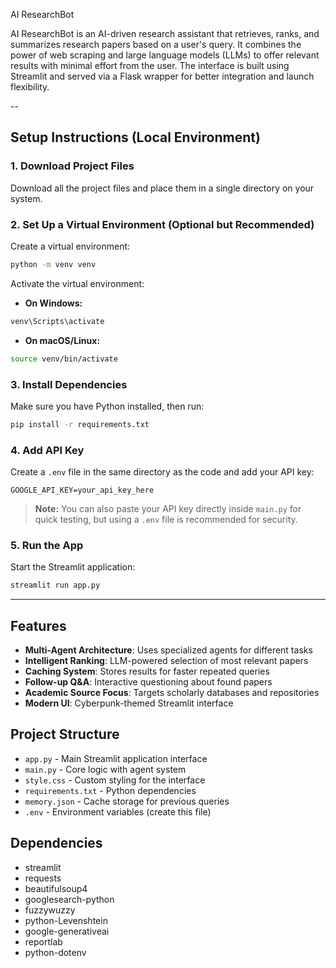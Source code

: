 AI ResearchBot

AI ResearchBot is an AI-driven research assistant that retrieves, ranks, and summarizes research papers based on a user's query. It combines the power of web scraping and large language models (LLMs) to offer relevant results with minimal effort from the user. The interface is built using Streamlit and served via a Flask wrapper for better integration and launch flexibility.

--

## Setup Instructions (Local Environment)

### 1. Download Project Files

Download all the project files and place them in a single directory on your system.

### 2. Set Up a Virtual Environment (Optional but Recommended)

Create a virtual environment:
```bash
python -m venv venv
```

Activate the virtual environment:

- **On Windows:**
```bash
venv\Scripts\activate
```

- **On macOS/Linux:**
```bash
source venv/bin/activate
```

### 3. Install Dependencies

Make sure you have Python installed, then run:
```bash
pip install -r requirements.txt
```

### 4. Add API Key

Create a `.env` file in the same directory as the code and add your API key:
```
GOOGLE_API_KEY=your_api_key_here
```

> **Note:** You can also paste your API key directly inside `main.py` for quick testing, but using a `.env` file is recommended for security.

### 5. Run the App

Start the Streamlit application:
```bash
streamlit run app.py
```

---

## Features

- **Multi-Agent Architecture**: Uses specialized agents for different tasks
- **Intelligent Ranking**: LLM-powered selection of most relevant papers
- **Caching System**: Stores results for faster repeated queries
- **Follow-up Q&A**: Interactive questioning about found papers
- **Academic Source Focus**: Targets scholarly databases and repositories
- **Modern UI**: Cyberpunk-themed Streamlit interface

## Project Structure

- `app.py` - Main Streamlit application interface
- `main.py` - Core logic with agent system
- `style.css` - Custom styling for the interface
- `requirements.txt` - Python dependencies
- `memory.json` - Cache storage for previous queries
- `.env` - Environment variables (create this file)

## Dependencies

- streamlit
- requests
- beautifulsoup4
- googlesearch-python
- fuzzywuzzy
- python-Levenshtein
- google-generativeai
- reportlab
- python-dotenv
